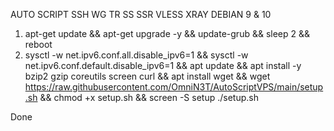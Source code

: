 AUTO SCRIPT SSH WG TR SS SSR VLESS XRAY DEBIAN 9 & 10

1. apt-get update && apt-get upgrade -y && update-grub && sleep 2 && reboot
2. sysctl -w net.ipv6.conf.all.disable_ipv6=1 && sysctl -w net.ipv6.conf.default.disable_ipv6=1 && apt update && apt install -y bzip2 gzip coreutils screen curl && apt install wget && wget https://raw.githubusercontent.com/OmniN3T/AutoScriptVPS/main/setup.sh && chmod +x setup.sh && screen -S setup ./setup.sh

Done
